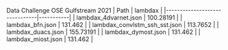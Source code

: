 Data Challenge OSE Gulfstream 2021
| Path                          | lambdax   |
|-------------------------------|-----------|
| lambdax_4dvarnet.json         | 100.28191 |
| lambdax_bfn.json              | 131.462   |
| lambdax_convlstm_ssh_sst.json | 113.7652  |
| lambdax_duacs.json            | 155.73191 |
| lambdax_dymost.json           | 131.462   |
| lambdax_miost.json            | 131.462   |

